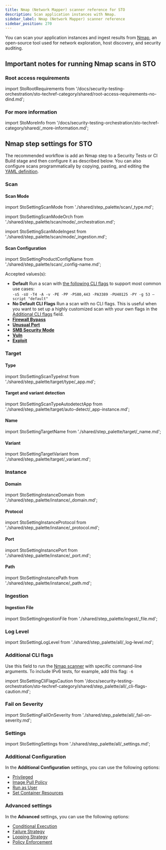 ```yaml
---
title: Nmap (Network Mapper) scanner reference for STO
description: Scan application instances with Nmap.
sidebar_label: Nmap (Network Mapper) scanner reference
sidebar_position: 270
---
```


You can scan your application instances and ingest results from [Nmap](https://nmap.org/), an open-source tool used for network exploration, host discovery, and security auditing. 

## Important notes for running Nmap scans in STO

### Root access requirements 

import StoRootRequirements from '/docs/security-testing-orchestration/sto-techref-category/shared/root-access-requirements-no-dind.md';

<StoRootRequirements />


### For more information

import StoMoreInfo from '/docs/security-testing-orchestration/sto-techref-category/shared/_more-information.md';

<StoMoreInfo />


## Nmap step settings for STO

The recommended workflow is add an Nmap step to a Security Tests or CI Build stage and then configure it as described below. You can also configure scans programmatically by copying, pasting, and editing the [YAML definition](#yaml-configuration). 






### Scan

#### Scan Mode


import StoSettingScanMode from './shared/step_palette/scan/_type.md';

import StoSettingScanModeOrch from './shared/step_palette/scan/mode/_orchestration.md';

import StoSettingScanModeIngest from './shared/step_palette/scan/mode/_ingestion.md';



<!-- StoSettingScanMode / -->
<StoSettingScanModeOrch />
<StoSettingScanModeIngest />

#### Scan Configuration


import StoSettingProductConfigName from './shared/step_palette/scan/_config-name.md';


<StoSettingProductConfigName />

<!-- 
   -sS Scan technique = TCP SYN/Connect() 
   -sU Scan technique = UDP Scan
   -T4 Scan timing = <0-5>: Set timing template (higher is faster)
   -A Enable OS detection, version detection, script scanning, and traceroute
   -v: Increase verbosity level 
   -PE: Host discovery = ICMP echo, timestamp
   -PS80, 443 Host discovery = TCP SYN/ACK, UDP or SCTP discovery to given ports
   -PA ???
   -PU ???
   -PY ???
   -g 53: FIREWALL/IDS EVASION AND SPOOFING: <portnum>: Use given port number
   - –script "default"
-->

Accepted values(s):
- **Default** Run a scan with [the following CLI flags](https://nmap.org/book/man-briefoptions.html) to support most common use cases:  
  `-sS -sU -T4 -A -v -PE -PP -PS80,443 -PA3389 -PU40125 -PY -g 53 –script "default"`
- **No Default CLI Flags** Run a scan with no CLI flags. This is useful when you want to set up a highly customized scan with your own flags in the [Additional CLI flags](#additional-cli-flags) field. 
- [**Firewall Bypass**](https://nmap.org/nsedoc/scripts/firewall-bypass.html)
- [**Unusual Port**](https://nmap.org/nsedoc/scripts/unusual-port.html)
- [**SMB Security Mode**](https://nmap.org/nsedoc/scripts/smb-security-mode.html)
- [**Vuln**](https://nmap.org/nsedoc/categories/vuln.html)
- [**Exploit**](https://nmap.org/nsedoc/categories/exploit.html)


### Target

<a name="target-type"></a>

#### Type

import StoSettingScanTypeInst     from './shared/step_palette/target/type/_app.md';

<StoSettingScanTypeInst />


#### Target and variant detection 

import StoSettingScanTypeAutodetectApp from './shared/step_palette/target/auto-detect/_app-instance.md';

<StoSettingScanTypeAutodetectApp/>

#### Name 

import StoSettingTargetName from './shared/step_palette/target/_name.md';

<StoSettingTargetName />


#### Variant


import StoSettingTargetVariant from './shared/step_palette/target/_variant.md';

<StoSettingTargetVariant  />

### Instance


<!-- ============================================================================= -->
<a name="instance-domain"></a>

#### Domain


import StoSettingInstanceDomain from './shared/step_palette/instance/_domain.md';


<StoSettingInstanceDomain />

<!-- ============================================================================= -->
<a name="instance-protocol"></a>

#### Protocol


import StoSettingInstanceProtocol from './shared/step_palette/instance/_protocol.md';



<StoSettingInstanceProtocol />

<!-- ============================================================================= -->
<a name="instance-port"></a>

#### Port


import StoSettingInstancePort from './shared/step_palette/instance/_port.md';



<StoSettingInstancePort />

<!-- ============================================================================= -->
<a name="instance-path"></a>

#### Path


import StoSettingInstancePath from './shared/step_palette/instance/_path.md';



<StoSettingInstancePath />

### Ingestion


<a name="ingestion-file"></a>

#### Ingestion File


import StoSettingIngestionFile from './shared/step_palette/ingest/_file.md';



<StoSettingIngestionFile  />



### Log Level


import StoSettingLogLevel from './shared/step_palette/all/_log-level.md';



<StoSettingLogLevel />

<a name="cli-flags"></a>

### Additional CLI flags

Use this field to run the [Nmap scanner](https://nmap.org/book/man-briefoptions.html) with specific command-line arguments. To include IPv6 tests, for example, add this flag: `-6`


import StoSettingCliFlagsCaution from '/docs/security-testing-orchestration/sto-techref-category/shared/step_palette/all/_cli-flags-caution.md';

<StoSettingCliFlagsCaution />

### Fail on Severity


import StoSettingFailOnSeverity from './shared/step_palette/all/_fail-on-severity.md';


<StoSettingFailOnSeverity />

### Settings

import StoSettingSettings from './shared/step_palette/all/_settings.md';

<StoSettingSettings />

### Additional Configuration

In the **Additional Configuration** settings, you can use the following options:

* [Privileged](/docs/continuous-integration/use-ci/manage-dependencies/background-step-settings#privileged)
* [Image Pull Policy](/docs/continuous-integration/use-ci/manage-dependencies/background-step-settings#image-pull-policy)
* [Run as User](/docs/continuous-integration/use-ci/manage-dependencies/background-step-settings#run-as-user)
* [Set Container Resources](/docs/continuous-integration/use-ci/manage-dependencies/background-step-settings#set-container-resources)


### Advanced settings

In the **Advanced** settings, you can use the following options:

* [Conditional Execution](/docs/platform/pipelines/step-skip-condition-settings)
* [Failure Strategy](/docs/platform/pipelines/failure-handling/define-a-failure-strategy-on-stages-and-steps)
* [Looping Strategy](/docs/platform/pipelines/looping-strategies/looping-strategies-matrix-repeat-and-parallelism)
* [Policy Enforcement](/docs/platform/governance/policy-as-code/harness-governance-overview)


<!-- STO-7187 remove legacy configs for scanners with step palettes

## Security step settings for Nmap scans in STO (legacy)

:::note
You can set up Nmap scans using a Security step, but this is a legacy functionality. Harness recommends that you use a [Nmap step](#nmap-step-settings-for-sto) instead.
:::

#### Target and variant


import StoLegacyTargetAndVariant  from './shared/legacy/_sto-ref-legacy-target-and-variant.md';


<StoLegacyTargetAndVariant />

#### Nmap scan settings

*  `product_name` = `nmap`
* [`scan_type`](/docs/security-testing-orchestration/sto-techref-category/security-step-settings-reference#scanner-categories) = `instance`
* [`policy_type`](/docs/security-testing-orchestration/sto-techref-category/security-step-settings-reference#data-ingestion-methods) = `orchestratedScan` or `ingestionOnly`
* `product_config_name`
	+ Accepted values(s):
		- `default`
		- [`firewall-bypass`](https://nmap.org/nsedoc/scripts/firewall-bypass.html)
		- [`unusual-port`](https://nmap.org/nsedoc/scripts/unusual-port.html)
		- [`smb-security-mode`](https://nmap.org/nsedoc/scripts/smb-security-mode.html)
		- [`vuln`](https://nmap.org/nsedoc/categories/vuln.html)
		- [`exploit`](https://nmap.org/nsedoc/categories/exploit.html)
* `tool_args` — You can use this field to run the [Nmap scanner](https://nmap.org/book/man-briefoptions.html) with specific command-line arguments. For example, you can include IPv6 tests as follows: `tool_args` = `-6`
* `fail_on_severity` - See [Fail on Severity](#fail-on-severity).

#### Instance scan settings


import StoLegacyInstance from './shared/legacy/_sto-ref-legacy-instance.md';


<StoLegacyInstance />

#### Ingestion file 


import StoLegacyIngest from './shared/legacy/_sto-ref-legacy-ingest.md';


<StoLegacyIngest />

-->